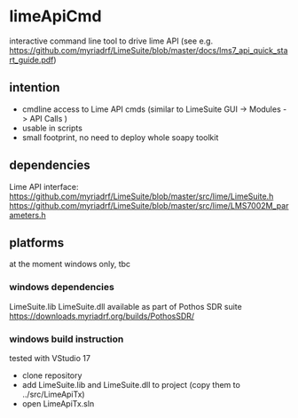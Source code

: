# limeApiCmd
interactive command line tool to drive lime API
(see e.g. https://github.com/myriadrf/LimeSuite/blob/master/docs/lms7_api_quick_start_guide.pdf)

## intention
- cmdline access to Lime API cmds (similar to LimeSuite GUI -> Modules -> API Calls )
- usable in scripts
- small footprint, no need to deploy whole soapy toolkit

## dependencies
Lime API interface:
https://github.com/myriadrf/LimeSuite/blob/master/src/lime/LimeSuite.h
https://github.com/myriadrf/LimeSuite/blob/master/src/lime/LMS7002M_parameters.h


## platforms 
at the moment windows only, tbc
### windows dependencies
LimeSuite.lib
LimeSuite.dll
available as part of Pothos SDR suite https://downloads.myriadrf.org/builds/PothosSDR/

### windows build instruction
tested with VStudio 17
- clone repository
- add LimeSuite.lib and LimeSuite.dll to project (copy them to ../src/LimeApiTx)
- open LimeApiTx.sln
